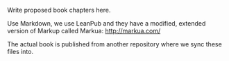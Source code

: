 Write proposed book chapters here.

Use Markdown, we use LeanPub and they have a modified, extended 
version of Markup called Markua: http://markua.com/

The actual book is published from another repository where we sync these files into.
